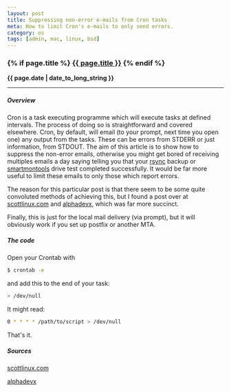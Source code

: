 ```yaml
---
layout: post
title: Suppressing non-error e-mails from Cron tasks
meta: How to limit Cron's e-mails to only send errors.
category: os
tags: [admin, mac, linux, bsd]
---
```

<h3 class="page.title">
  {% if page.title %}
    <a href="{{ site.baseurl }}{{ page.url }}">{{ page.title }}</a>
  {% endif %}
</h3>

**{{ page.date | date_to_long_string }}**

___
##### Overview
Cron is a task executing programme which will execute tasks at defined intervals.
The process of doing so is straightforward and covered elsewhere.
Cron, by default, will email (to your prompt, next time you open one) any output from the tasks.
These can be errors from STDERR or just information, from STDOUT.
The aim of this article is to show how to suppress the non-error emails, otherwise you might get bored of receiving multiples emails a day saying telling you that your [rsync](https://rsync.samba.org/) backup or [smartmontools](https://www.smartmontools.org/) drive test completed successfully.
It would be far more useful to limit these emails to only those which report errors.

The reason for this particular post is that there seem to be some quite convoluted methods of achieving this, but I found a post over at [scottlinux.com](https://scottlinux.com/2010/12/13/cron-only-email-errors/) and [alphadevx](http://www.alphadevx.com/a/384-Suppressing-Cron-Job-Email-Notifications), which was far more succinct.

Finally, this is just for the local mail delivery (via prompt), but it will obviously work if you set up postfix or another MTA.

##### The code
Open your Crontab with

```zsh
$ crontab -e
```

and add this to the end of your task:

```zsh
> /dev/null
```

It might read:

```zsh
0 * * * * /path/to/script > /dev/null
```

That's it.

##### Sources
[scottlinux.com](https://scottlinux.com/2010/12/13/cron-only-email-errors/)

[alphadevx](http://www.alphadevx.com/a/384-Suppressing-Cron-Job-Email-Notifications)
